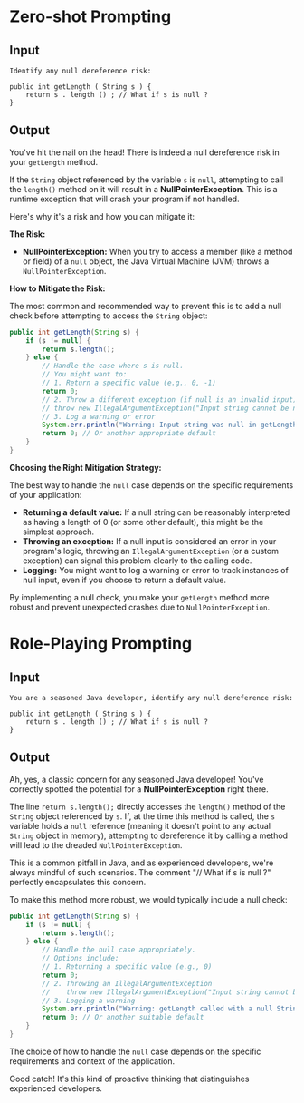 # Zero-shot Prompting

## Input
    Identify any null dereference risk:

    public int getLength ( String s ) {
        return s . length () ; // What if s is null ?
    }

## Output
You've hit the nail on the head! There is indeed a null dereference risk in your `getLength` method.

If the `String` object referenced by the variable `s` is `null`, attempting to call the `length()` method on it will result in a **NullPointerException**. This is a runtime exception that will crash your program if not handled.

Here's why it's a risk and how you can mitigate it:

**The Risk:**

- **NullPointerException:** When you try to access a member (like a method or field) of a `null` object, the Java Virtual Machine (JVM) throws a `NullPointerException`.

**How to Mitigate the Risk:**

The most common and recommended way to prevent this is to add a null check before attempting to access the `String` object:

```java
public int getLength(String s) {
    if (s != null) {
        return s.length();
    } else {
        // Handle the case where s is null.
        // You might want to:
        // 1. Return a specific value (e.g., 0, -1)
        return 0;
        // 2. Throw a different exception (if null is an invalid input)
        // throw new IllegalArgumentException("Input string cannot be null.");
        // 3. Log a warning or error
        System.err.println("Warning: Input string was null in getLength method.");
        return 0; // Or another appropriate default
    }
}
```

**Choosing the Right Mitigation Strategy:**

The best way to handle the `null` case depends on the specific requirements of your application:

- **Returning a default value:** If a null string can be reasonably interpreted as having a length of 0 (or some other default), this might be the simplest approach.
- **Throwing an exception:** If a null input is considered an error in your program's logic, throwing an `IllegalArgumentException` (or a custom exception) can signal this problem clearly to the calling code.
- **Logging:** You might want to log a warning or error to track instances of null input, even if you choose to return a default value.

By implementing a null check, you make your `getLength` method more robust and prevent unexpected crashes due to `NullPointerException`.


# Role-Playing Prompting

## Input
    You are a seasoned Java developer, identify any null dereference risk:

    public int getLength ( String s ) {
        return s . length () ; // What if s is null ?
    }  

## Output
Ah, yes, a classic concern for any seasoned Java developer! You've correctly spotted the potential for a **NullPointerException** right there.

The line `return s.length();` directly accesses the `length()` method of the `String` object referenced by `s`. If, at the time this method is called, the `s` variable holds a `null` reference (meaning it doesn't point to any actual `String` object in memory), attempting to dereference it by calling a method will lead to the dreaded `NullPointerException`.

This is a common pitfall in Java, and as experienced developers, we're always mindful of such scenarios. The comment "// What if s is null ?" perfectly encapsulates this concern.

To make this method more robust, we would typically include a null check:

```java
public int getLength(String s) {
    if (s != null) {
        return s.length();
    } else {
        // Handle the null case appropriately.
        // Options include:
        // 1. Returning a specific value (e.g., 0)
        return 0;
        // 2. Throwing an IllegalArgumentException
        //    throw new IllegalArgumentException("Input string cannot be null.");
        // 3. Logging a warning
        System.err.println("Warning: getLength called with a null String.");
        return 0; // Or another suitable default
    }
}
```

The choice of how to handle the `null` case depends on the specific requirements and context of the application.

Good catch! It's this kind of proactive thinking that distinguishes experienced developers.